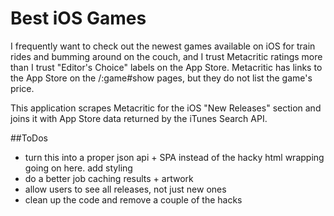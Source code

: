 # Best iOS Games

I frequently want to check out the newest games available on iOS for train rides and bumming around on the couch, and I trust Metacritic ratings more than I trust "Editor's Choice" labels on the App Store. Metacritic has links to the App Store on the /:game#show pages, but they do not list the game's price.

This application scrapes Metacritic for the iOS "New Releases" section and joins it with App Store data returned by the iTunes Search API.

##ToDos
- turn this into a proper json api + SPA instead of the hacky html wrapping going on here. add styling
- do a better job caching results + artwork
- allow users to see all releases, not just new ones
- clean up the code and remove a couple of the hacks
